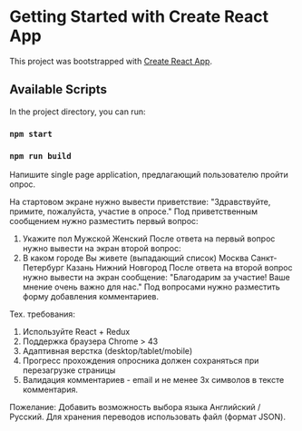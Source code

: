 # Getting Started with Create React App

This project was bootstrapped with [Create React App](https://github.com/facebook/create-react-app).

## Available Scripts

In the project directory, you can run:

### `npm start`

### `npm run build`

Напишите single page application, предлагающий пользователю пройти опрос.

На стартовом экране нужно вывести приветствие:
"Здравствуйте, примите, пожалуйста, участие в опросе."
Под приветственным сообщением нужно разместить первый вопрос:

1. Укажите пол
   Мужской
   Женский
   После ответа на первый вопрос нужно вывести на экран второй вопрос:
2. В каком городе Вы живете
   (выпадающий список)
   Москва
   Санкт-Петербург
   Казань
   Нижний Новгород
   После ответа на второй вопрос нужно вывести на экран сообщение:
   "Благодарим за участие!
   Ваше мнение очень важно для нас."
   Под вопросами нужно разместить форму добавления комментариев.

Тех. требования:

1. Используйте React + Redux
2. Поддержка браузера Сhrome > 43
3. Адаптивная верстка (desktop/tablet/mobile)
4. Прогресс прохождения опросника должен сохраняться при перезагрузке страницы
5. Валидация комментариев - email и не менее 3х символов в тексте комментария.

Пожелание:
Добавить возможность выбора языка Английский / Русский.
Для хранения переводов использовать файл (формат JSON).
